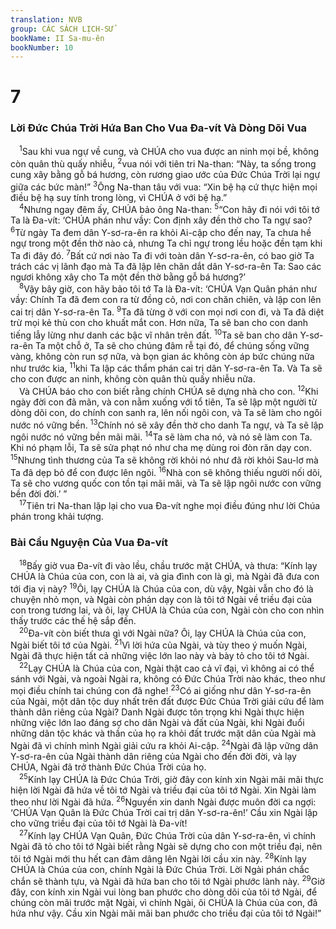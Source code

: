 ```yaml
---
translation: NVB
group: CÁC SÁCH LỊCH-SỬ
bookName: II Sa-mu-ên 
bookNumber: 10
---
```


<div class="title"><h1>7</h1><h3>Lời Đức Chúa Trời Hứa Ban Cho Vua Đa-vít Và Dòng Dõi Vua </h3></div>
<span class="verse 2sa_7_1"> <sup>1</sup>Sau khi vua ngự về cung, và CHÚA cho vua được an ninh mọi bề, không còn quân thù quấy nhiễu, </span>
<span class="verse 2sa_7_2"><sup>2</sup>vua nói với tiên tri Na-than: “Này, ta sống trong cung xây bằng gỗ bá hương, còn rương giao ước của Đức Chúa Trời lại ngự giữa các bức màn!” </span>
<span class="verse 2sa_7_3"><sup>3</sup>Ông Na-than tâu với vua: “Xin bệ hạ cứ thực hiện mọi điều bệ hạ suy tính trong lòng, vì CHÚA ở với bệ hạ.” <br/></span>
<span class="verse 2sa_7_4"> <sup>4</sup>Nhưng ngay đêm ấy, CHÚA bảo ông Na-than: </span>
<span class="verse 2sa_7_5"><sup>5</sup>“Con hãy đi nói với tôi tớ Ta là Đa-vít: ‘CHÚA phán như vầy: Con định xây đền thờ cho Ta ngự sao? </span>
<span class="verse 2sa_7_6"><sup>6</sup>Từ ngày Ta đem dân Y-sơ-ra-ên ra khỏi Ai-cập cho đến nay, Ta chưa hề ngự trong một đền thờ nào cả, nhưng Ta chỉ ngự trong lều hoặc đền tạm khi Ta đi đây đó. </span>
<span class="verse 2sa_7_7"><sup>7</sup>Bất cứ nơi nào Ta đi với toàn dân Y-sơ-ra-ên, có bao giờ Ta trách các vị lãnh đạo mà Ta đã lập lên chăn dắt dân Y-sơ-ra-ên Ta: Sao các ngươi không xây cho Ta một đền thờ bằng gỗ bá hương?’ <br/></span>
<span class="verse 2sa_7_8"> <sup>8</sup>Vậy bây giờ, con hãy bảo tôi tớ Ta là Đa-vít: ‘CHÚA Vạn Quân phán như vầy: Chính Ta đã đem con ra từ đồng cỏ, nơi con chăn chiên, và lập con lên cai trị dân Y-sơ-ra-ên Ta. </span>
<span class="verse 2sa_7_9"><sup>9</sup>Ta đã từng ở với con mọi nơi con đi, và Ta đã diệt trừ mọi kẻ thù con cho khuất mắt con. Hơn nữa, Ta sẽ ban cho con danh tiếng lẫy lừng như danh các bậc vĩ nhân trên đất. </span>
<span class="verse 2sa_7_10"><sup>10</sup>Ta sẽ ban cho dân Y-sơ-ra-ên Ta một chỗ ở, Ta sẽ cho chúng đâm rễ tại đó, để chúng sống vững vàng, không còn run sợ nữa, và bọn gian ác không còn áp bức chúng nữa như trước kia, </span>
<span class="verse 2sa_7_11"><sup>11</sup>khi Ta lập các thẩm phán cai trị dân Y-sơ-ra-ên Ta. Và Ta sẽ cho con được an ninh, không còn quân thù quấy nhiễu nữa. <br/> Và CHÚA báo cho con biết rằng chính CHÚA sẽ dựng nhà cho con. </span>
<span class="verse 2sa_7_12"><sup>12</sup>Khi ngày đời con đã mãn, và con nằm xuống với tổ tiên, Ta sẽ lập một người từ dòng dõi con, do chính con sanh ra, lên nối ngôi con, và Ta sẽ làm cho ngôi nước nó vững bền. </span>
<span class="verse 2sa_7_13"><sup>13</sup>Chính nó sẽ xây đền thờ cho danh Ta ngự, và Ta sẽ lập ngôi nước nó vững bền mãi mãi. </span>
<span class="verse 2sa_7_14"><sup>14</sup>Ta sẽ làm cha nó, và nó sẽ làm con Ta. Khi nó phạm lỗi, Ta sẽ sửa phạt nó như cha mẹ dùng roi đòn răn dạy con. </span>
<span class="verse 2sa_7_15"><sup>15</sup>Nhưng tình thương của Ta sẽ không rời khỏi nó như đã rời khỏi Sau-lơ mà Ta đã dẹp bỏ để con được lên ngôi. </span>
<span class="verse 2sa_7_16"><sup>16</sup>Nhà con sẽ không thiếu người nối dõi, Ta sẽ cho vương quốc con tồn tại mãi mãi, và Ta sẽ lập ngôi nước con vững bền đời đời.’ ” <br/></span>
<span class="verse 2sa_7_17"> <sup>17</sup>Tiên tri Na-than lặp lại cho vua Đa-vít nghe mọi điều đúng như lời Chúa phán trong khải tượng. <br/></span>
<div class="title"><h3>Bài Cầu Nguyện Của Vua Đa-vít </h3></div>
<span class="verse 2sa_7_18"> <sup>18</sup>Bấy giờ vua Đa-vít đi vào lều, chầu trước mặt CHÚA, và thưa: “Kính lạy CHÚA là Chúa của con, con là ai, và gia đình con là gì, mà Ngài đã đưa con tới địa vị này? </span>
<span class="verse 2sa_7_19"><sup>19</sup>Ôi, lạy CHÚA là Chúa của con, dù vậy, Ngài vẫn cho đó là chuyện nhỏ mọn, và Ngài còn phán dạy con là tôi tớ Ngài về triều đại của con trong tương lai, và ôi, lạy CHÚA là Chúa của con, Ngài còn cho con nhìn thấy trước các thế hệ sắp đến. <br/></span>
<span class="verse 2sa_7_20"> <sup>20</sup>Đa-vít còn biết thưa gì với Ngài nữa? Ôi, lạy CHÚA là Chúa của con, Ngài biết tôi tớ của Ngài. </span>
<span class="verse 2sa_7_21"><sup>21</sup>Vì lời hứa của Ngài, và tùy theo ý muốn Ngài, Ngài đã thực hiện tất cả những việc lớn lao này và bày tỏ cho tôi tớ Ngài. <br/></span>
<span class="verse 2sa_7_22"> <sup>22</sup>Lạy CHÚA là Chúa của con, Ngài thật cao cả vĩ đại, vì không ai có thể sánh với Ngài, và ngoài Ngài ra, không có Đức Chúa Trời nào khác, theo như mọi điều chính tai chúng con đã nghe! </span>
<span class="verse 2sa_7_23"><sup>23</sup>Có ai giống như dân Y-sơ-ra-ên của Ngài, một dân tộc duy nhất trên đất được Đức Chúa Trời giải cứu để làm thành dân riêng của Ngài? Danh Ngài được tôn trọng khi Ngài thực hiện những việc lớn lao đáng sợ cho dân Ngài và đất của Ngài, khi Ngài đuổi những dân tộc khác và thần của họ ra khỏi đất trước mặt dân của Ngài mà Ngài đã vì chính mình Ngài giải cứu ra khỏi Ai-cập. </span>
<span class="verse 2sa_7_24"><sup>24</sup>Ngài đã lập vững dân Y-sơ-ra-ên của Ngài thành dân riêng của Ngài cho đến đời đời, và lạy CHÚA, Ngài đã trở thành Đức Chúa Trời của họ. <br/></span>
<span class="verse 2sa_7_25"> <sup>25</sup>Kính lạy CHÚA là Đức Chúa Trời, giờ đây con kính xin Ngài mãi mãi thực hiện lời Ngài đã hứa về tôi tớ Ngài và triều đại của tôi tớ Ngài. Xin Ngài làm theo như lời Ngài đã hứa. </span>
<span class="verse 2sa_7_26"><sup>26</sup>Nguyền xin danh Ngài được muôn đời ca ngợi: ‘CHÚA Vạn Quân là Đức Chúa Trời cai trị dân Y-sơ-ra-ên!’ Cầu xin Ngài lập cho vững triều đại của tôi tớ Ngài là Đa-vít! <br/></span>
<span class="verse 2sa_7_27"> <sup>27</sup>Kính lạy CHÚA Vạn Quân, Đức Chúa Trời của dân Y-sơ-ra-ên, vì chính Ngài đã tỏ cho tôi tớ Ngài biết rằng Ngài sẽ dựng cho con một triều đại, nên tôi tớ Ngài mới thu hết can đảm dâng lên Ngài lời cầu xin này. </span>
<span class="verse 2sa_7_28"><sup>28</sup>Kính lạy CHÚA là Chúa của con, chính Ngài là Đức Chúa Trời. Lời Ngài phán chắc chắn sẽ thành tựu, và Ngài đã hứa ban cho tôi tớ Ngài phước lành này. </span>
<span class="verse 2sa_7_29"><sup>29</sup>Giờ đây, con kính xin Ngài vui lòng ban phước cho dòng dõi của tôi tớ Ngài, để chúng còn mãi trước mặt Ngài, vì chính Ngài, ôi CHÚA là Chúa của con, đã hứa như vậy. Cầu xin Ngài mãi mãi ban phước cho triều đại của tôi tớ Ngài!” <br/></span>
